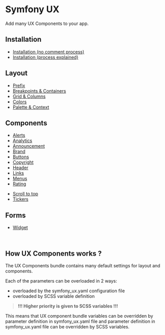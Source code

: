 # Symfony UX

Add many UX Components to your app.

## Installation
- [Installation (no comment process)](./install/no-comment.md)
- [Installation (process explained)](./install/explained.md)

## Layout
- [Prefix](./layout/prefix.md)
- [Breakpoints & Containers](./layout/breakpoints.md)
- [Grid & Columns](./layout/grid.md)
- [Colors](./layout/colors.md)
- [Palette & Context](./layout/palette.md)
<!-- - [Themes](./layout/themes.md) -->
<!-- - [Transitions](./layout/transitions.md) -->

## Components
<!-- - [Accordions](./components/accordion.md) -->
- [Alerts](./components/alert.md)
- [Analytics](./components/analytics.md)
- [Announcement](./components/announcement.md)
- [Brand](./components/brand.md)
- [Buttons](./components/buttons.md)
- [Copyright](./components/copyright.md)
- [Header](./components/header.md)
- [Links](./components/link.md)
- [Menus](./components/menu.md)
- [Rating](./components/rating.md)
<!-- - [Rotators](./components/rotator.md) -->
- [Scroll to top](./components/scroll-to-top.md)
- [Tickers](./components/ticker.md)

## Forms
  - [Widget](./forms/widgets.md)

<br>

## How UX Components works ?

The UX Components bundle contains many default settings for layout and components.

Each of the parameters can be overloaded in 2 ways:
- overloaded by the symfony_ux.yaml configuration file
- overloaded by SCSS variable definition

> **!!! Higher priority is given to SCSS variables !!!**

This means that UX component bundle variables can be overridden by parameter definition in symfony_ux.yaml file and parameter definition in symfony_ux.yaml file can be overridden by SCSS variables.